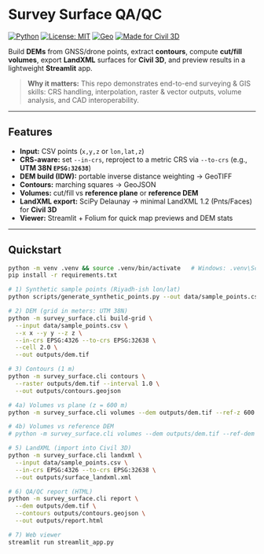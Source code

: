 # Survey Surface QA/QC

[![Python](https://img.shields.io/badge/python-3.10%2B-blue.svg)](https://www.python.org/)
[![License: MIT](https://img.shields.io/badge/License-MIT-green.svg)](#license)
[![Geo](https://img.shields.io/badge/domain-geospatial-%23347d39)]()
[![Made for Civil 3D](https://img.shields.io/badge/Civil%203D-LandXML-orange)]()

Build **DEMs** from GNSS/drone points, extract **contours**, compute **cut/fill volumes**, export **LandXML** surfaces for **Civil 3D**, and preview results in a lightweight **Streamlit** app.

> **Why it matters:** This repo demonstrates end-to-end surveying & GIS skills: CRS handling, interpolation, raster & vector outputs, volume analysis, and CAD interoperability.

---

## Features

- **Input:** CSV points (`x,y,z` or `lon,lat,z`)
- **CRS-aware:** set `--in-crs`, reproject to a metric CRS via `--to-crs` (e.g., **UTM 38N `EPSG:32638`**)
- **DEM build (IDW):** portable inverse distance weighting → GeoTIFF
- **Contours:** marching squares → GeoJSON
- **Volumes:** cut/fill vs **reference plane** or **reference DEM**
- **LandXML export:** SciPy Delaunay → minimal LandXML 1.2 (Pnts/Faces) for **Civil 3D**
- **Viewer:** Streamlit + Folium for quick map previews and DEM stats

---

## Quickstart

```bash
python -m venv .venv && source .venv/bin/activate   # Windows: .venv\Scripts\activate
pip install -r requirements.txt

# 1) Synthetic sample points (Riyadh-ish lon/lat)
python scripts/generate_synthetic_points.py --out data/sample_points.csv

# 2) DEM (grid in meters: UTM 38N)
python -m survey_surface.cli build-grid \
  --input data/sample_points.csv \
  --x x --y y --z z \
  --in-crs EPSG:4326 --to-crs EPSG:32638 \
  --cell 2.0 \
  --out outputs/dem.tif

# 3) Contours (1 m)
python -m survey_surface.cli contours \
  --raster outputs/dem.tif --interval 1.0 \
  --out outputs/contours.geojson

# 4a) Volumes vs plane (z = 600 m)
python -m survey_surface.cli volumes --dem outputs/dem.tif --ref-z 600

# 4b) Volumes vs reference DEM
# python -m survey_surface.cli volumes --dem outputs/dem.tif --ref-dem path/to/ref.tif

# 5) LandXML (import into Civil 3D)
python -m survey_surface.cli landxml \
  --input data/sample_points.csv \
  --in-crs EPSG:4326 --to-crs EPSG:32638 \
  --out outputs/surface_landxml.xml

# 6) QA/QC report (HTML)
python -m survey_surface.cli report \
  --dem outputs/dem.tif \
  --contours outputs/contours.geojson \
  --out outputs/report.html

# 7) Web viewer
streamlit run streamlit_app.py
